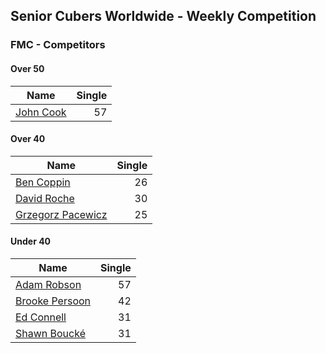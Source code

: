 ## Senior Cubers Worldwide - Weekly Competition
### FMC - Competitors

#### Over 50

| Name | Single |
| -- | --: |
| [John Cook](../persons/john_cook.md) | 57 |

#### Over 40

| Name | Single |
| -- | --: |
| [Ben Coppin](../persons/ben_coppin.md) | 26 |
| [David Roche](../persons/david_roche.md) | 30 |
| [Grzegorz Pacewicz](../persons/grzegorz_pacewicz.md) | 25 |

#### Under 40

| Name | Single |
| -- | --: |
| [Adam Robson](../persons/adam_robson.md) | 57 |
| [Brooke Persoon](../persons/brooke_persoon.md) | 42 |
| [Ed Connell](../persons/ed_connell.md) | 31 |
| [Shawn Boucké](../persons/shawn_boucke.md) | 31 |

